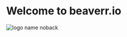 # Welcome to beaverr.io

![logo name noback](https://github.com/beaverrio/.github/assets/37014285/d2982b04-c528-4bf4-b631-016668d4bbaa)
